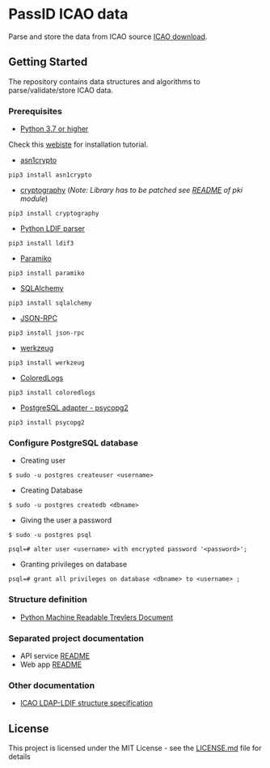 # PassID ICAO data
Parse and store the data from ICAO source [ICAO download](https://pkddownloadsg.icao.int/download).

## Getting Started
The repository contains data structures and algorithms to parse/validate/store ICAO data.

### Prerequisites
* [Python 3.7 or higher](https://www.python.org/downloads/)

Check this [webiste](https://wiki.python.org/moin/BeginnersGuide/Download) for installation tutorial.

* [asn1crypto](https://github.com/wbond/asn1crypto)
```
pip3 install asn1crypto
```

* [cryptography](https://github.com/pyca/cryptography)     (*Note: Library has to be patched see [README](https://github.com/ZeroPass/PassID-Server/blob/master/src/pymrtd/pki/README.md) of pki module*)
```
pip3 install cryptography
```

* [Python LDIF parser](https://ldif3.readthedocs.io/en/latest/)
```
pip3 install ldif3
```

* [Paramiko](https://pypi.org/project/paramiko/)
```
pip3 install paramiko
```

* [SQLAlchemy](https://www.sqlalchemy.org/)
```
pip3 install sqlalchemy
```

* [JSON-RPC](https://github.com/pavlov99/json-rpc)
```
pip3 install json-rpc
```

* [werkzeug](https://palletsprojects.com/p/werkzeug/)
```
pip3 install werkzeug
```

* [ColoredLogs](https://coloredlogs.readthedocs.io/en/latest/)
```
pip3 install coloredlogs
```

* [PostgreSQL adapter - psycopg2](http://initd.org/psycopg/)
```
pip3 install psycopg2
```

### Configure PostgreSQL database


* Creating user

```$ sudo -u postgres createuser <username>```

* Creating Database

```$ sudo -u postgres createdb <dbname>```

* Giving the user a password

```$ sudo -u postgres psql```

```psql=# alter user <username> with encrypted password '<password>';```

* Granting privileges on database

```psql=# grant all privileges on database <dbname> to <username> ;```


### Structure definition
* [Python Machine Readable Trevlers Document](src/pymrtd)

### Separated project documentation
* API service [README](APIService/README.md)
* Web app [README](WebApp/README.md)

### Other documentation
* [ICAO LDAP-LDIF structure specification](https://www.icao.int/publications/Documents/9303_p12_cons_en.pdf)

## License

This project is licensed under the MIT License - see the [LICENSE.md](LICENSE.md) file for details
